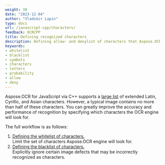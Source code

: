 ```yaml
---
weight: 30
date: "2023-12-04"
author: "Vladimir Lapin"
type: docs
url: /javascript-cpp/characters/
feedback: OCRCPP
title: Defining recognized characters
description: Defining allow- and denylist of characters that Aspose.OCR looks for.
keywords:
- whitelist
- blacklist
- symbols
- characters
- letters
- probability
- allow
- deny
---
```


Aspose.OCR for JavaScript via C++ supports a [large list](/ocr/javascript-cpp/recognition-languages/) of extended Latin, Cyrillic, and Asian characters. However, a typical image contains no more than half of these characters. You can greatly improve the accuracy and performance of recognition by specifying which characters the OCR engine will look for.

The full workflow is as follows:

1. [Defining the whitelist of characters.](/ocr/javascript-cpp/characters-whitelist/)  
   Limit the set of characters Aspose.OCR engine will look for.
2. [Defining the blacklist of characters.](/ocr/javascript-cpp/characters-blacklist/)  
   Explicitly ignore certain image defects that may be incorrectly recognized as characters.
